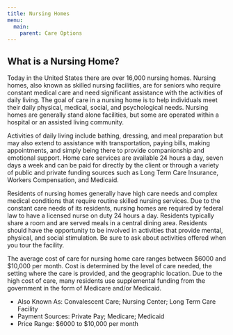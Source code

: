 ```yaml
---
title: Nursing Homes
menu:
  main:
    parent: Care Options
---
```


## What is a Nursing Home?

Today in the United States there are over 16,000 nursing homes. Nursing homes, also known as skilled nursing facilities, are for seniors who require constant medical care and need significant assistance with the activities of daily living. The goal of care in a nursing home is to help individuals meet their daily physical, medical, social, and psychological needs. Nursing homes are generally stand alone facilities, but some are operated within a hospital or an assisted living community.

Activities of daily living include bathing, dressing, and meal preparation but may also extend to assistance with transportation, paying bills, making appointments, and simply being there to provide companionship and emotional support. Home care services are available 24 hours a day, seven days a week and can be paid for directly by the client or through a variety of public and private funding sources such as Long Term Care Insurance, Workers Compensation, and Medicaid.

Residents of nursing homes generally have high care needs and complex medical conditions that require routine skilled nursing services. Due to the constant care needs of its residents, nursing homes are required by federal law to have a licensed nurse on duty 24 hours a day. Residents typically share a room and are served meals in a central dining area. Residents should have the opportunity to be involved in activities that provide mental, physical, and social stimulation. Be sure to ask about activities offered when you tour the facility.

The average cost of care for nursing home care ranges between $6000 and $10,000 per month. Cost is determined by the level of care needed, the setting where the care is provided, and the geographic location. Due to the high cost of care, many residents use supplemental funding from the government in the form of Medicare and/or Medicaid.

* Also Known As: Convalescent Care; Nursing Center; Long Term Care Facility
* Payment Sources: Private Pay; Medicare; Medicaid
* Price Range: $6000 to $10,000 per month
